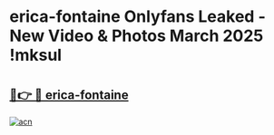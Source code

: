 # erica-fontaine Onlyfans Leaked - New Video & Photos March 2025 !mksul

# <h2><a href="https://5qvh3e.iuczelnia.edu.pl?title=erica-fontaine&ref=mksul">🔗👉 🔴 erica-fontaine</a></h2>

[![acn](https://github.com/user-attachments/assets/0f9c940e-d8b0-45ae-aac7-cd30a18b3e1c)](https://5qvh3e.iuczelnia.edu.pl?title=erica-fontaine&ref=mksul)


